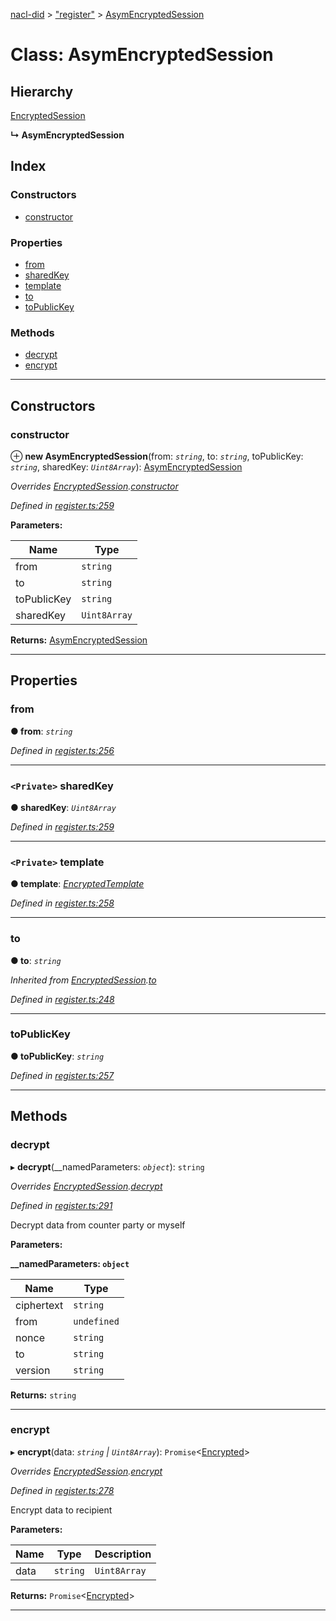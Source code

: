 [nacl-did](../README.md) > ["register"](../modules/_register_.md) > [AsymEncryptedSession](../classes/_register_.asymencryptedsession.md)

# Class: AsymEncryptedSession

## Hierarchy

 [EncryptedSession](_register_.encryptedsession.md)

**↳ AsymEncryptedSession**

## Index

### Constructors

* [constructor](_register_.asymencryptedsession.md#constructor)

### Properties

* [from](_register_.asymencryptedsession.md#from)
* [sharedKey](_register_.asymencryptedsession.md#sharedkey)
* [template](_register_.asymencryptedsession.md#template)
* [to](_register_.asymencryptedsession.md#to)
* [toPublicKey](_register_.asymencryptedsession.md#topublickey)

### Methods

* [decrypt](_register_.asymencryptedsession.md#decrypt)
* [encrypt](_register_.asymencryptedsession.md#encrypt)

---

## Constructors

<a id="constructor"></a>

###  constructor

⊕ **new AsymEncryptedSession**(from: *`string`*, to: *`string`*, toPublicKey: *`string`*, sharedKey: *`Uint8Array`*): [AsymEncryptedSession](_register_.asymencryptedsession.md)

*Overrides [EncryptedSession](_register_.encryptedsession.md).[constructor](_register_.encryptedsession.md#constructor)*

*Defined in [register.ts:259](https://github.com/uport-project/nacl-did/blob/89cb74c/src/register.ts#L259)*

**Parameters:**

| Name | Type |
| ------ | ------ |
| from | `string` |
| to | `string` |
| toPublicKey | `string` |
| sharedKey | `Uint8Array` |

**Returns:** [AsymEncryptedSession](_register_.asymencryptedsession.md)

___

## Properties

<a id="from"></a>

###  from

**● from**: *`string`*

*Defined in [register.ts:256](https://github.com/uport-project/nacl-did/blob/89cb74c/src/register.ts#L256)*

___
<a id="sharedkey"></a>

### `<Private>` sharedKey

**● sharedKey**: *`Uint8Array`*

*Defined in [register.ts:259](https://github.com/uport-project/nacl-did/blob/89cb74c/src/register.ts#L259)*

___
<a id="template"></a>

### `<Private>` template

**● template**: *[EncryptedTemplate](../interfaces/_register_.encryptedtemplate.md)*

*Defined in [register.ts:258](https://github.com/uport-project/nacl-did/blob/89cb74c/src/register.ts#L258)*

___
<a id="to"></a>

###  to

**● to**: *`string`*

*Inherited from [EncryptedSession](_register_.encryptedsession.md).[to](_register_.encryptedsession.md#to)*

*Defined in [register.ts:248](https://github.com/uport-project/nacl-did/blob/89cb74c/src/register.ts#L248)*

___
<a id="topublickey"></a>

###  toPublicKey

**● toPublicKey**: *`string`*

*Defined in [register.ts:257](https://github.com/uport-project/nacl-did/blob/89cb74c/src/register.ts#L257)*

___

## Methods

<a id="decrypt"></a>

###  decrypt

▸ **decrypt**(__namedParameters: *`object`*): `string`

*Overrides [EncryptedSession](_register_.encryptedsession.md).[decrypt](_register_.encryptedsession.md#decrypt)*

*Defined in [register.ts:291](https://github.com/uport-project/nacl-did/blob/89cb74c/src/register.ts#L291)*

Decrypt data from counter party or myself

**Parameters:**

**__namedParameters: `object`**

| Name | Type |
| ------ | ------ |
| ciphertext | `string` |
| from | `undefined` | `string` |
| nonce | `string` |
| to | `string` |
| version | `string` |

**Returns:** `string`

___
<a id="encrypt"></a>

###  encrypt

▸ **encrypt**(data: *`string` | `Uint8Array`*): `Promise`<[Encrypted](../interfaces/_register_.encrypted.md)>

*Overrides [EncryptedSession](_register_.encryptedsession.md).[encrypt](_register_.encryptedsession.md#encrypt)*

*Defined in [register.ts:278](https://github.com/uport-project/nacl-did/blob/89cb74c/src/register.ts#L278)*

Encrypt data to recipient

**Parameters:**

| Name | Type | Description |
| ------ | ------ | ------ |
| data | `string` | `Uint8Array` |   |

**Returns:** `Promise`<[Encrypted](../interfaces/_register_.encrypted.md)>

___

